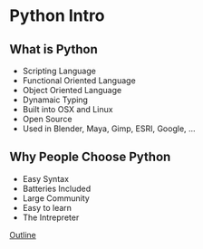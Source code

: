 Python Intro
============

What is Python
--------------

* Scripting Language
* Functional Oriented Language
* Object Oriented Language
* Dynamaic Typing
* Built into OSX and Linux
* Open Source
* Used in Blender, Maya, Gimp, ESRI, Google, ...

Why People Choose Python
------------------------

* Easy Syntax
* Batteries Included
* Large Community
* Easy to learn
* The Intrepreter

[Outline](outline.md)
